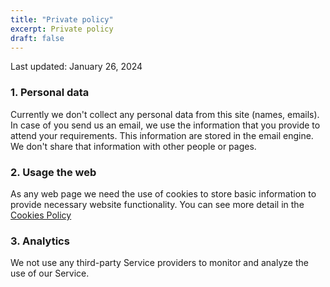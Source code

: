 ```yaml
---
title: "Private policy"
excerpt: Private policy
draft: false
---
```


Last updated: January 26, 2024
### 1. Personal data
Currently we don't collect any personal data from this site (names, emails).
In case of you send us an email, we use the information that you provide to attend your requirements. This information are stored in the email engine. 
We don't share that information with other people or pages.
### 2. Usage the web
As any web page we need the use of cookies to store basic information to provide necessary website functionality. 
You can see more detail in the  [Cookies Policy](./cookie_policy)
### 3. Analytics
We not use any third-party Service providers to monitor and analyze the use of our Service.
